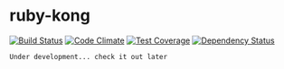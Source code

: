 ruby-kong
=========

[![Build Status](https://travis-ci.org/tunglam14/ruby-kong.svg?branch=master)](https://travis-ci.org/tunglam14/ruby-kong)
[![Code Climate](https://codeclimate.com/github/tunglam14/ruby-kong/badges/gpa.svg)](https://codeclimate.com/github/tunglam14/ruby-kong)
[![Test Coverage](https://codeclimate.com/github/tunglam14/ruby-kong/badges/coverage.svg)](https://codeclimate.com/github/tunglam14/ruby-kong/coverage)
[![Dependency Status](https://gemnasium.com/tunglam14/ruby-kong.svg)](https://gemnasium.com/tunglam14/ruby-kong)


```
Under development... check it out later
```
